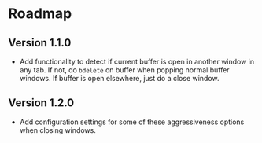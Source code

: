 # Roadmap

## Version 1.1.0

* Add functionality to detect if current buffer is open in another window in any
  tab. If not, do `bdelete` on buffer when popping normal buffer windows. If
  buffer is open elsewhere, just do a close window.

## Version 1.2.0

* Add configuration settings for some of these aggressiveness options when
  closing windows.
